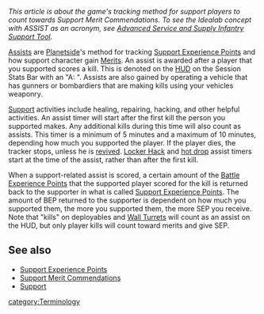 _This article is about the game's tracking method for support players to
count towards Support Merit Commendations. To see the Idealab concept
with ASSIST as an acronym, see [Advanced Service and Supply Infantry
Support
Tool](../etc/Advanced_Service_and_Supply_Infantry_Support_Tool.md)._

[Assists](Assist.md) are [Planetside](../etc/PlanetSide.md)'s
method for tracking [Support Experience
Points](Support_Experience_Points.md) and how support character
gain [Merits](../merits/Merit_Commendations.md). An assist is awarded after
a player that you supported scores a kill. This is denoted on the
[HUD](../etc/Heads-up_Display.md) on the Session Stats Bar with an "A: ". Assists
are also gained by operating a vehicle that has gunners or bombardiers
that are making kills using your vehicles weaponry.

[Support](../etc/Support.md) activities include healing, repairing,
hacking, and other helpful activities. An assist timer will start after
the first kill the person you supported makes. Any additional kills
during this time will also count as assists. This timer is a minimum of
5 minutes and a maximum of 10 minutes, depending how much you supported
the player. If the player dies, the tracker stops, unless he is
[revived](Revive.md). [Locker Hack](../merits/Locker_Hack.md) and
[hot drop](../merits/Galaxy_Support_Pilot.md) assist timers start at the
time of the assist, rather than after the first kill.

When a support-related assist is scored, a certain amount of the [Battle
Experience Points](Battle_Experience_Points.md) that the
supported player scored for the kill is returned back to the supporter
in what is called [Support Experience
Points](Support_Experience_Points.md). The amount of BEP
returned to the supporter is dependent on how much you supported them,
the more you supported them, the more SEP you receive. Note that "kills"
on deployables and [Wall Turrets](../items/Phalanx.md) will count as
an assist on the HUD, but only player kills will count toward merits and
give SEP.

## See also

- [Support Experience Points](Support_Experience_Points.md)
- [Support Merit
  Commendations](../merits/Support_Merit_Commendations.md)
- [Support](../etc/Support.md)

[category:Terminology](category:Terminology.md)
